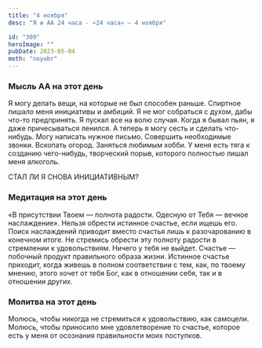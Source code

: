 ```yaml
---
title: "4 ноября"
desc: "Я и АА 24 часа - «24 часа» — 4 ноября"

id: "309"
heroImage: ""
pubDate: 2023-05-04
moth: "noyabr"
---
```


### Мысль АА на этот день

Я могу делать вещи, на которые не был способен раньше. Спиртное лишало меня
инициативы и амбиций. Я не мог собраться с духом, дабы что-то предпринять. Я
пускал все на волю случая. Когда я бывал пьян, я даже причесываться ленился. А
теперь я могу сесть и сделать что-нибудь. Могу написать нужное письмо.
Совершить необходимые звонки. Вскопать огород. Заняться любимым хобби. У меня
есть тяга к созданию чего-нибудь, творческий порыв, которого полностью лишал
меня алкоголь.

СТАЛ ЛИ Я СНОВА ИНИЦИАТИВНЫМ?

### Медитация на этот день

«В присутствии Твоем — полнота радости. Одесную от Тебя — вечное наслаждение».
Нельзя обрести истинное счастье, если ищешь его. Поиск наслаждений приводит
вместо счастья лишь к разочарованию в конечном итоге. Не стремись обрести эту
полноту радости в стремлении к удовольствиям. Ничего у тебя не выйдет. Счастье
— побочный продукт правильного образа жизни. Истинное счастье приходит, когда
живешь в полном соответствии с тем, как, по твоему мнению, этого хочет от тебя
Бог, как в отношении себя, так и в отношении других.

### Молитва на этот день

Молюсь, чтобы никогда не стремиться к удовольствию, как самоцели. Молюсь,
чтобы приносило мне удовлетворение то счастье, которое есть у меня от
осознания правильности моих поступков.
